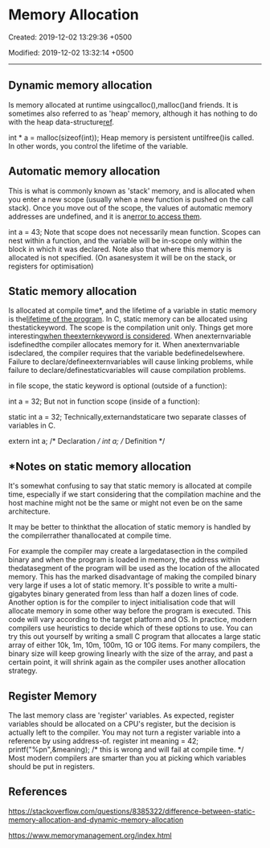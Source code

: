 # Memory Allocation

Created: 2019-12-02 13:29:36 +0500

Modified: 2019-12-02 13:32:14 +0500

---

## Dynamic memory allocation

Is memory allocated at runtime usingcalloc(),malloc()and friends. It is sometimes also referred to as 'heap' memory, although it has nothing to do with the heap data-structure[ref](http://www.quora.com/Why-is-dynamic-memory-allocation-called-heap-memory-allocation).

int * a = malloc(sizeof(int));
Heap memory is persistent untilfree()is called. In other words, you control the lifetime of the variable.
## Automatic memory allocation

This is what is commonly known as 'stack' memory, and is allocated when you enter a new scope (usually when a new function is pushed on the call stack). Once you move out of the scope, the values of automatic memory addresses are undefined, and it is an[error to access them](https://stackoverflow.com/a/6445794/140264).

int a = 43;
Note that scope does not necessarily mean function. Scopes can nest within a function, and the variable will be in-scope only within the block in which it was declared. Note also that where this memory is allocated is not specified. (On asanesystem it will be on the stack, or registers for optimisation)
## Static memory allocation

Is allocated at compile time*, and the lifetime of a variable in static memory is the[lifetime of the program](http://en.wikipedia.org/wiki/Static_variable).
In C, static memory can be allocated using thestatickeyword. The scope is the compilation unit only.
Things get more interesting[when theexternkeyword is considered](http://en.wikipedia.org/wiki/Extern_variable). When anexternvariable isdefinedthe compiler allocates memory for it. When anexternvariable isdeclared, the compiler requires that the variable bedefinedelsewhere. Failure to declare/defineexternvariables will cause linking problems, while failure to declare/definestaticvariables will cause compilation problems.

in file scope, the static keyword is optional (outside of a function):

int a = 32;
But not in function scope (inside of a function):

static int a = 32;
Technically,externandstaticare two separate classes of variables in C.

extern int a; /* Declaration */
int a; /* Definition */
## *Notes on static memory allocation

It's somewhat confusing to say that static memory is allocated at compile time, especially if we start considering that the compilation machine and the host machine might not be the same or might not even be on the same architecture.

It may be better to thinkthat the allocation of static memory is handled by the compilerrather thanallocated at compile time.

For example the compiler may create a largedatasection in the compiled binary and when the program is loaded in memory, the address within thedatasegment of the program will be used as the location of the allocated memory. This has the marked disadvantage of making the compiled binary very large if uses a lot of static memory. It's possible to write a multi-gigabytes binary generated from less than half a dozen lines of code. Another option is for the compiler to inject initialisation code that will allocate memory in some other way before the program is executed. This code will vary according to the target platform and OS. In practice, modern compilers use heuristics to decide which of these options to use. You can try this out yourself by writing a small C program that allocates a large static array of either 10k, 1m, 10m, 100m, 1G or 10G items. For many compilers, the binary size will keep growing linearly with the size of the array, and past a certain point, it will shrink again as the compiler uses another allocation strategy.
## Register Memory

The last memory class are 'register' variables. As expected, register variables should be allocated on a CPU's register, but the decision is actually left to the compiler. You may not turn a register variable into a reference by using address-of.
register int meaning = 42;
printf("%pn",&meaning); /* this is wrong and will fail at compile time. */
Most modern compilers are smarter than you at picking which variables should be put in registers.
## References

<https://stackoverflow.com/questions/8385322/difference-between-static-memory-allocation-and-dynamic-memory-allocation>

<https://www.memorymanagement.org/index.html>
